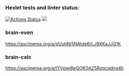 ### Hexlet tests and linter status:
[![Actions Status](https://github.com/dim4ic/python-project-49/workflows/hexlet-check/badge.svg)](https://github.com/dim4ic/python-project-49/actions)
<a href="https://codeclimate.com/github/dim4ic/python-project-49/maintainability"><img src="https://api.codeclimate.com/v1/badges/23baf5be06f7f9665f9a/maintainability" /></a>

### brain-even  
https://asciinema.org/a/qUut4b5NAtde6rLJ9XKaJJQ1K

### brain-calc
https://asciinema.org/a/tYVpwj6pQOK0AZ5Rzqcqdnq4h

